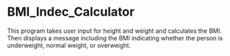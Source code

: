 # BMI_Indec_Calculator
This program takes user input for height and weight and calculates the BMI. Then displays a message including the BMI indicating whether the person is underweight, normal weight, or overweight.
